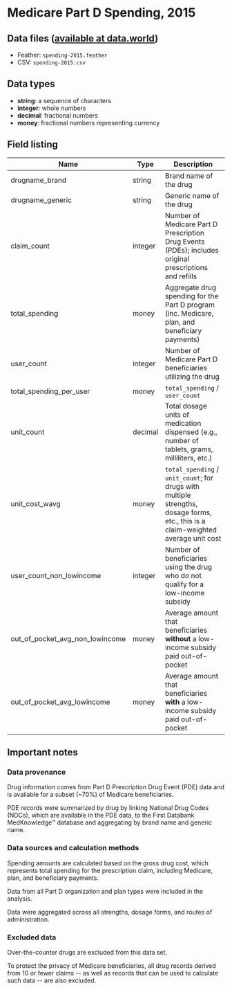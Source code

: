 # Medicare Part D Spending, 2015

## Data files ([available at data.world](https://data.world/data4democracy/drug-spending))
* Feather: `spending-2015.feather`
* CSV: `spending-2015.csv`

## Data types
* **string**: a sequence of characters
* **integer**: whole numbers
* **decimal**: fractional numbers
* **money**: fractional numbers representing currency

## Field listing
|Name                           |Type   |Description|
|-------------------------------|-------|-----------|
|drugname_brand                 |string |Brand name of the drug|
|drugname_generic               |string |Generic name of the drug|
|claim_count                    |integer|Number of Medicare Part D Prescription Drug Events (PDEs); includes original prescriptions and refills|
|total_spending                 |money  |Aggregate drug spending for the Part D program (inc. Medicare, plan, and beneficiary payments)|
|user_count                     |integer|Number of Medicare Part D beneficiaries utilizing the drug|
|total_spending_per_user        |money  |`total_spending` / `user_count`|
|unit_count                     |decimal|Total dosage units of medication dispensed (e.g., number of tablets, grams, milliliters, etc.)|
|unit_cost_wavg                 |money  |`total_spending` / `unit_count`; for drugs with multiple strengths, dosage forms, etc., this is a claim-weighted average unit cost|
|user_count_non_lowincome       |integer|Number of beneficiaries using the drug who do not qualify for a low-income subsidy|
|out_of_pocket_avg_non_lowincome|money  |Average amount that beneficiaries **without** a low-income subsidy paid out-of-pocket|
|out_of_pocket_avg_lowincome    |money  |Average amount that beneficiaries **with** a low-income subsidy paid out-of-pocket|

## Important notes

### Data provenance
Drug information comes from Part D Prescription Drug Event (PDE) data and is available for a subset (~70%) of Medicare beneficiaries.

PDE records were summarized by drug by linking National Drug Codes (NDCs), which are available in the PDE data, to the First Databank MedKnowledge™ database and aggregating by brand name and generic name.

### Data sources and calculation methods
Spending amounts are calculated based on the gross drug cost, which represents total spending for the prescription claim, including Medicare, plan, and beneficiary payments.

Data from all Part D organization and plan types were included in the analysis.

Data were aggregated across all strengths, dosage forms, and routes of administration.

### Excluded data
Over-the-counter drugs are excluded from this data set.

To protect the privacy of Medicare beneficiaries, all drug records derived from 10 or fewer claims -- as well as records that can be used to calculate such data -- are also excluded.
